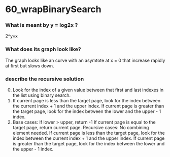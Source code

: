 # 60_wrapBinarySearch

### What is meant by y = log2x ?
2^y=x

### What does its graph look like?
The graph looks like an curve with an asymtote at x = 0 that increase rapidly at first but slows down.

### describe the recursive solution
0. Look for the index of a given value between that first and last indexes in the list using binary search.
1. If current page is less than the target page, look for the index between the current index + 1 and the upper index.
   If current page is greater than the target page, look for the index between the lower and the upper - 1 index.
2. Base cases:      If lower > upper, return -1
                    If current page is equal to the target page, return current page.
   Recursive cases: No combining element needed.
                    If current page is less than the target page, look for the index between the current index + 1 and the upper index.
                    If current page is greater than the target page, look for the index between the lower and the upper - 1 index.

